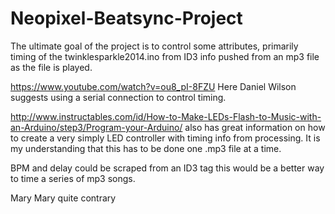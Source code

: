 # Neopixel-Beatsync-Project
The ultimate goal of the project is to control some attributes, primarily timing of the twinklesparkle2014.ino from ID3 info pushed from an mp3 file as the file is played. 

https://www.youtube.com/watch?v=ou8_pI-8FZU
Here Daniel Wilson suggests using a serial connection to control timing. 

http://www.instructables.com/id/How-to-Make-LEDs-Flash-to-Music-with-an-Arduino/step3/Program-your-Arduino/
also has great information on how to create a very simply LED controller with timing info from processing. It is my understanding that this has to be done one .mp3 file at a time. 

BPM and delay could be scraped from an ID3 tag this would be a better way to time a series of mp3 songs. 

Mary Mary quite contrary
